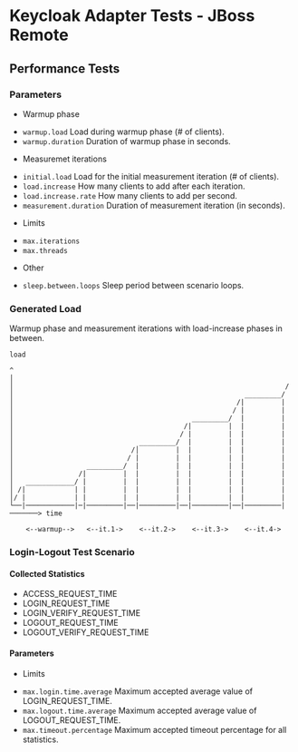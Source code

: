 # Keycloak Adapter Tests - JBoss Remote

## Performance Tests

### Parameters

* Warmup phase
 - `warmup.load` Load during warmup phase (# of clients).
 - `warmup.duration` Duration of warmup phase in seconds.
* Measuremet iterations
 - `initial.load` Load for the initial measurement iteration (# of clients).
 - `load.increase` How many clients to add after each iteration.
 - `load.increase.rate` How many clients to add per second.
 - `measurement.duration` Duration of measurement iteration (in seconds).
* Limits
 - `max.iterations`
 - `max.threads`
* Other
 - `sleep.between.loops` Sleep period between scenario loops.

### Generated Load

Warmup phase and measurement iterations with load-increase phases in between.

    load

    ^
    │
    │                                                                   /
    │                                                         _________/
    │                                                       /|         |
    │                                                      / |         |
    │                                            _________/  |         |
    │                                          /|         |  |         |
    │                                         / |         |  |         |
    │                               _________/  |         |  |         |
    │                             /│         |  |         |  |         |
    │                            / |         |  |         |  |         |
    │                  _________/  |         |  |         |  |         |
    │                /|         |  |         |  |         |  |         |
    │   ____________/ |         |  |         |  |         |  |         |
    │ /|            | |         |  |         |  |         |  |         |
    │/ |            | |         |  |         |  |         |  |         |
    └──|────────────|─|─────────|──|─────────|──|─────────|──|─────────|───────> time

        <--warmup-->   <--it.1->    <--it.2->    <--it.3->    <--it.4->


### Login-Logout Test Scenario

#### Collected Statistics

 - ACCESS_REQUEST_TIME
 - LOGIN_REQUEST_TIME
 - LOGIN_VERIFY_REQUEST_TIME
 - LOGOUT_REQUEST_TIME
 - LOGOUT_VERIFY_REQUEST_TIME

#### Parameters

* Limits
 - `max.login.time.average` Maximum accepted average value of LOGIN_REQUEST_TIME.
 - `max.logout.time.average` Maximum accepted average value of LOGOUT_REQUEST_TIME.
 - `max.timeout.percentage` Maximum accepted timeout percentage for all statistics.

